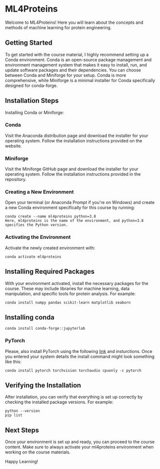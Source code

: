 # ML4Proteins
Welcome to ML4Proteins! Here you will learn about the concepts and methods of machine learning for protein engineering.

## Getting Started
To get started with the course material, I highly recommend setting up a Conda environment. Conda is an open-source package management and environment management system that makes it easy to install, run, and update software packages and their dependencies. You can choose between Conda and Miniforge for your setup. Conda is more comprehensive, while Miniforge is a minimal installer for Conda specifically designed for conda-forge.

## Installation Steps
Installing Conda or Miniforge:

### Conda
Visit the Anaconda distribution page and download the installer for your operating system. Follow the installation instructions provided on the website.
### Miniforge 
Visit the Miniforge GitHub page and download the installer for your operating system. Follow the installation instructions provided in the repository.

### Creating a New Environment
Open your terminal (or Anaconda Prompt if you're on Windows) and create a new Conda environment specifically for this course by running:

```
conda create --name ml4proteins python=3.8
Here, ml4proteins is the name of the environment, and python=3.8 specifies the Python version.
```


### Activating the Environment
Activate the newly created environment with:

```
conda activate ml4proteins
```

## Installing Required Packages
With your environment activated, install the necessary packages for the course. These may include libraries for machine learning, data manipulation, and specific tools for protein analysis. For example:

```
conda install numpy pandas scikit-learn matplotlib seaborn
```

## Installing conda
```
conda install conda-forge::jupyterlab
```

### PyTorch
Please, also install PyTorch using the following [link](https://pytorch.org/get-started/locally/) and insturctions. Once you entered your system details the install command might look something like this:

```
conda install pytorch torchvision torchaudio cpuonly -c pytorch
```

## Verifying the Installation
After installation, you can verify that everything is set up correctly by checking the installed package versions. For example:

```
python --version
pip list
```

## Next Steps
Once your environment is set up and ready, you can proceed to the course content. Make sure to always activate your ml4proteins environment when working on the course materials.

Happy Learning!

